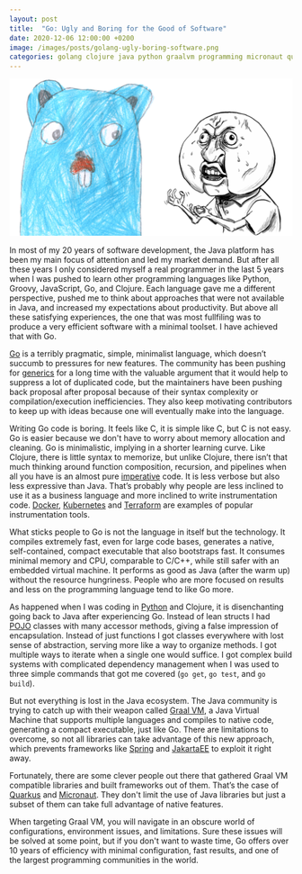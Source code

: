 ```yaml
---
layout: post
title:  "Go: Ugly and Boring for the Good of Software"
date: 2020-12-06 12:00:00 +0200
image: /images/posts/golang-ugly-boring-software.png
categories: golang clojure java python graalvm programming micronaut quarkus
---
```


![Programming Activity](/images/posts/golang-ugly-boring-software.png)

In most of my 20 years of software development, the Java platform has been my main focus of attention and led my market demand. But after all these years I only considered myself a real programmer in the last 5 years when I was pushed to learn other programming languages like Python, Groovy, JavaScript, Go, and Clojure. Each language gave me a different perspective, pushed me to think about approaches that were not available in Java, and increased my expectations about productivity. But above all these satisfying experiences, the one that was most fullfiling was to produce a very efficient software with a minimal toolset. I have achieved that with Go.

<!-- more -->

[Go] is a terribly pragmatic, simple, minimalist language, which doesn’t succumb to pressures for new features. The community has been pushing for [generics] for a long time with the valuable argument that it would help to suppress a lot of duplicated code, but the maintainers have been pushing back proposal after proposal because of their syntax complexity or compilation/execution inefficiencies. They also keep motivating contributors to keep up with ideas because one will eventually make into the language.

Writing Go code is boring. It feels like C, it is simple like C, but C is not easy. Go is easier because we don't have to worry about memory allocation and cleaning. Go is minimalistic, implying in a shorter learning curve. Like Clojure, there is little syntax to memorize, but unlike Clojure, there isn’t that much thinking around function composition, recursion, and pipelines when all you have is an almost pure [imperative] code. It is less verbose but also less expressive than Java. That’s probably why people are less inclined to use it as a business language and more inclined to write instrumentation code. [Docker], [Kubernetes] and [Terraform] are examples of popular instrumentation tools.

What sticks people to Go is not the language in itself but the technology. It compiles extremely fast, even for large code bases, generates a native, self-contained, compact executable that also bootstraps fast. It consumes minimal memory and CPU, comparable to C/C++, while still safer with an embedded virtual machine. It performs as good as Java (after the warm up) without the resource hungriness. People who are more focused on results and less on the programming language tend to like Go more.

As happened when I was coding in [Python] and Clojure, it is disenchanting going back to Java after experiencing Go. Instead of lean structs I had [POJO] classes with many accessor methods, giving a false impression of encapsulation. Instead of just functions I got classes everywhere with lost sense of abstraction, serving more like a way to organize methods. I got multiple ways to iterate when a single one would suffice. I got complex build systems with complicated dependency management when I was used to three simple commands that got me covered (`go get`, `go test`, and `go build`).

But not everything is lost in the Java ecosystem. The Java community is trying to catch up with their weapon called [Graal VM], a Java Virtual Machine that supports multiple languages and compiles to native code, generating a compact executable, just like Go. There are limitations to overcome, so not all libraries can take advantage of this new approach, which prevents frameworks like [Spring] and [JakartaEE] to exploit it right away.

Fortunately, there are some clever people out there that gathered Graal VM compatible libraries and built frameworks out of them. That’s the case of [Quarkus] and [Micronaut]. They don't limit the use of Java libraries but just a subset of them can take full advantage of native features.

When targeting Graal VM, you will navigate in an obscure world of configurations, environment issues, and limitations. Sure these issues will be solved at some point, but if you don't want to waste time, Go offers over 10 years of efficiency with minimal configuration, fast results, and one of the largest programming communities in the world.

[Clojure]: https://clojure.org
[Docker]: https://www.docker.com
[generics]: https://en.wikipedia.org/wiki/Generic_programming
[Go]: https://golang.org
[Graal VM]: https://www.graalvm.org
[imperative]: https://en.wikipedia.org/wiki/Imperative_programming
[JakartaEE]: https://jakarta.ee
[Kubernetes]: https://kubernetes.io
[Micronaut]: https://micronaut.io
[Python]: https://www.python.org
[POJO]: https://en.wikipedia.org/wiki/Plain_old_Java_object
[Quarkus]: https://quarkus.io
[Serverless Computing]: https://en.wikipedia.org/wiki/Serverless_computing
[Spring]: https://spring.io
[Terraform]: https://www.terraform.io